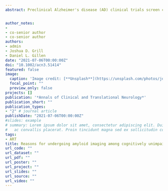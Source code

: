 ```yaml
---
abstract: Preclinical Alzheimer's disease (AD) clinical trials screen cognitively unimpaired older adults for biomarker criteria and disclose their results. We examined whether participants in the Anti-Amyloid Treatment in Asymptomatic Alzheimer’s disease Study with “elevated” and “not elevated” amyloid differed in scores on the “Views and Perceptions of Amyloid Imaging” questionnaire. We hypothesized that, prior to disclosure, those with elevated amyloid would score higher than those with not elevated amyloid. We also quantified how responses changed after result disclosure. We assessed data from 4327 individuals who completed the questionnaire at screening visit 1 and after amyloid disclosure. We used linear regression models to assess the relationship between questionnaire category scores and amyloid status. We also quantified the relationship between category score changes and amyloid status.Overall, participants scored altruism and contribution to research as the strongest motivations for undergoing amyloid imaging. Those with elevated amyloid scored 0.23 points higher in the Perceived Risk category, on average, than those who had not elevated amyloid prior to disclosure; this effect attenuated towards zero after adjusting for Cognitive Function Instrument score. After disclosure, participants with elevated amyloid demonstrated less within-subject change in Perceived Risk, on average, compared to those with similar pre-disclosure scores who had not elevated amyloid, while demonstrating greater changes in the altruism and planning categories. Altruism and learning disease risk motivated enrollment in this preclinical AD trial. Participants with elevated amyloid differed from their not elevated counterparts in their perceptions of amyloid imaging, even before undergoing the procedure.


author_notes:
-
- co-senior author
- co-senior author
authors:
- admin
- Joshua D. Grill
- Daniel L. Gillen
date: "2021-07-06T00:00:00Z"
doi: "10.1002/acn3.51414"
featured: false
image:
  caption: 'Image credit: [**Unsplash**](https://unsplash.com/photos/jdD8gXaTZsc)'
  focal_point: ""
  preview_only: false
projects: []
publication: '*Annals of Clinical and Translational Neurology*'
publication_short: ""
publication_types:
- "2" # journal article
publishDate: "2021-07-06T00:00:00Z"
#slides: example
# summary: Lorem ipsum dolor sit amet, consectetur adipiscing elit. Duis posuere tellus
#   ac convallis placerat. Proin tincidunt magna sed ex sollicitudin condimentum.
tags:
- ART
title: Reasons for undergoing amyloid imaging among cognitively unimpaired older adults
url_code: ""
url_dataset: ""
url_pdf: ""
url_poster: ""
url_project: ""
url_slides: ""
url_source: ""
url_video: ""
---
```




